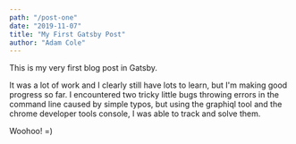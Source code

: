 ```yaml
---
path: "/post-one"
date: "2019-11-07"
title: "My First Gatsby Post"
author: "Adam Cole"
---
```


This is my very first blog post in Gatsby.

It was a lot of work and I clearly still have lots to learn, but I'm making good progress so far.  I encountered two tricky little bugs throwing errors in the command line caused by simple typos, but using the graphiql tool and the chrome developer tools console, I was able to track and solve them.

Woohoo! =)